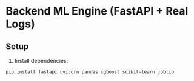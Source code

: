 # Backend ML Engine (FastAPI + Real Logs)

## Setup

1. Install dependencies:
```bash
pip install fastapi uvicorn pandas xgboost scikit-learn joblib